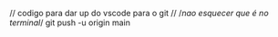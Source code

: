 // codigo para dar up do vscode para o git // /*nao esquecer que é no terminal*/
git push -u origin main
